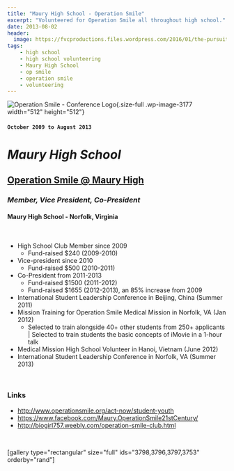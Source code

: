 ```yaml
---
title: "Maury High School - Operation Smile"
excerpt: "Volunteered for Operation Smile all throughout high school."
date: 2013-08-02
header:
  image: https://fvcproductions.files.wordpress.com/2016/01/the-pursuit-of-knowledge-14.png
tags: 
    - high school 
    - high school volunteering 
    - Maury High School 
    - op smile 
    - operation smile 
    - volunteering
---
```


![Operation Smile - Conference
Logo](https://fvcproductions.files.wordpress.com/2015/11/conferencelogos-002-copy.png){.size-full
.wp-image-3177 width="512" height="512"}

#### `October 2009 to August 2013`

*Maury High School*
===================

**[Operation Smile @ Maury High](http://biogirl757.weebly.com/operation-smile-club.html "ISLC")**
-------------------------------------------------------------------------------------------------

### ***Member, Vice President, Co-President***

#### Maury High School - Norfolk, Virginia

 

-   High School Club Member since 2009
    -   Fund-raised \$240 (2009-2010)
-   Vice-president since 2010
    -   Fund-raised \$500 (2010-2011)
-   Co-President from 2011-2013
    -   Fund-raised \$1500 (2011-2012)
    -   Fund-raised \$1655 (2012-2013), an 85% increase from 2009
-   International Student Leadership Conference in Beijing, China
    (Summer 2011)
-   Mission Training for Operation Smile Medical Mission in Norfolk, VA
    (Jan 2012)
    -   Selected to train alongside 40+ other students from 250+
        applicants | Selected to train students the basic concepts of
        iMovie in a 1-hour talk
-   Medical Mission High School Volunteer in Hanoi, Vietnam (June 2012)
-   International Student Leadership Conference in Norfolk, VA
    (Summer 2013)

 

### Links

-   <http://www.operationsmile.org/act-now/student-youth>
-   <https://www.facebook.com/Maury.OperationSmile21stCentury/>
-   <http://biogirl757.weebly.com/operation-smile-club.html>

 

\[gallery type="rectangular" size="full" ids="3798,3796,3797,3753"
orderby="rand"\]
